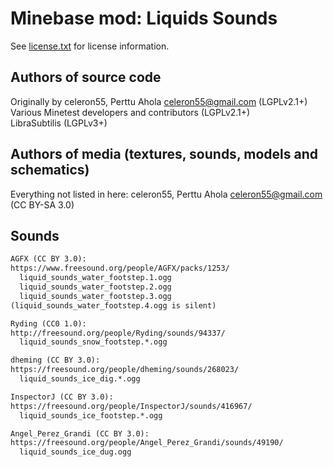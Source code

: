 Minebase mod: Liquids Sounds
============================
See [license.txt](./license.txt) for license information.

Authors of source code
----------------------
Originally by celeron55, Perttu Ahola <celeron55@gmail.com> (LGPLv2.1+)  
Various Minetest developers and contributors (LGPLv2.1+)  
LibraSubtilis (LGPLv3+)

Authors of media (textures, sounds, models and schematics)
----------------------------------------------------------
Everything not listed in here:
celeron55, Perttu Ahola <celeron55@gmail.com> (CC BY-SA 3.0)

Sounds
------
```txt
AGFX (CC BY 3.0):
https://www.freesound.org/people/AGFX/packs/1253/
  liquid_sounds_water_footstep.1.ogg
  liquid_sounds_water_footstep.2.ogg
  liquid_sounds_water_footstep.3.ogg
(liquid_sounds_water_footstep.4.ogg is silent)

Ryding (CC0 1.0):
http://freesound.org/people/Ryding/sounds/94337/
  liquid_sounds_snow_footstep.*.ogg

dheming (CC BY 3.0):
https://freesound.org/people/dheming/sounds/268023/
  liquid_sounds_ice_dig.*.ogg

InspectorJ (CC BY 3.0):
https://freesound.org/people/InspectorJ/sounds/416967/
  liquid_sounds_ice_footstep.*.ogg

Angel_Perez_Grandi (CC BY 3.0):
https://freesound.org/people/Angel_Perez_Grandi/sounds/49190/
  liquid_sounds_ice_dug.ogg
```
